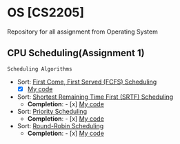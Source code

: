 # OS [CS2205]
Repository for all assignment from Operating System 
## CPU Scheduling(Assignment 1) 
```
Scheduling Algorithms
```
* Sort: [First Come, First Served (FCFS) Scheduling](https://www.geeksforgeeks.org/program-fcfs-scheduling-set-1/)
  - [x] [My code](https://github.com/mazility/OS/blob/master/FCFS.py)
* Sort: [Shortest Remaining Time First (SRTF) Scheduling](https://www.javatpoint.com/os-srtf-scheduling-algorithm)
  - **Completion**: - [x] [My code](https://github.com/mazility/OS/blob/master/SRTF.py)
* Sort: [Priority Scheduling](https://www.tutorialspoint.com/operating_system/os_process_scheduling_algorithms.htm)
  - **Completion**: - [x] [My code](https://github.com/mazility/OS/blob/master/Priority.py)
* Sort: [Round-Robin Scheduling](https://en.wikipedia.org/wiki/Round-robin_scheduling)
  - **Completion**: - [x] [My code](https://github.com/mazility/OS/blob/master/RoundR.py)
